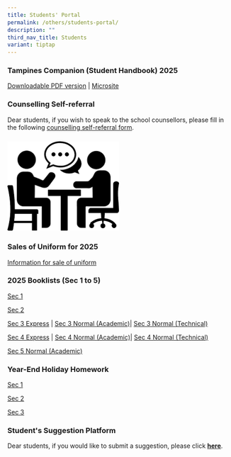 ```yaml
---
title: Students' Portal
permalink: /others/students-portal/
description: ""
third_nav_title: Students
variant: tiptap
---
```

<h3>Tampines Companion (Student Handbook) 2025</h3>
<p><a href="/files/Tampines_Companion_2025.pdf" rel="noopener noreferrer nofollow" target="_blank">Downloadable PDF version</a> |
<a href="https://sites.google.com/moe.edu.sg/tpsscompanion/home" rel="noopener noreferrer nofollow" target="_blank">Microsite</a>
</p>
<p></p>
<h3>Counselling Self-referral</h3>
<p>Dear students, if you wish to speak to the school counsellors, please
fill in the following <a href="https://go.gov.sg/tpss-counselling-request" rel="noopener nofollow" target="_blank">counselling self-referral form</a>.</p>
<h3></h3>
<p></p>
<div class="isomer-image-wrapper">
<img style="width: 50%;" height="auto" width="100%" alt="" src="/images/counselling.png">
</div>
<h3></h3>
<h3>Sales of Uniform for 2025</h3>
<p><a href="/files/Information_for_Sale_of_Uniforms_in_2024_for_2025_TPSS.pdf" rel="noopener noreferrer nofollow" target="_blank">Information for sale of uniform</a>
</p>
<h3>2025 Booklists (Sec 1 to 5)</h3>
<p><a href="/files/Booklist_2025_TPS__Final_Draft__S1.pdf" rel="noopener noreferrer nofollow" target="_blank">Sec 1</a>
</p>
<p><a href="/files/Booklist_2025_TPS__Final_Draft__S2.pdf" rel="noopener noreferrer nofollow" target="_blank">Sec 2</a>
</p>
<p><a href="/files/Booklist_2025_TPS__Final_Draft__S3E.pdf" rel="noopener noreferrer nofollow" target="_blank">Sec 3 Express</a> |
<a href="/files/Booklist_2025_TPS__Final_Draft__S3NA.pdf" rel="noopener noreferrer nofollow" target="_blank">Sec 3 Normal (Academic)</a>| <a href="/files/Booklist_2025_TPS__Final_Draft__S3NT.pdf" rel="noopener noreferrer nofollow" target="_blank">Sec 3 Normal (Technical)</a>
</p>
<p><a href="/files/Booklist_2025_TPS__Final_Draft__S4E.pdf" rel="noopener noreferrer nofollow" target="_blank">Sec 4 Express</a> |
<a href="/files/Booklist_2025_TPS__Final_Draft__S4NA.pdf" rel="noopener noreferrer nofollow" target="_blank">Sec 4 Normal (Academic)</a>| <a href="/files/Booklist_2025_TPS__Final_Draft__S4NT.pdf" rel="noopener noreferrer nofollow" target="_blank">Sec 4 Normal (Technical)</a>
</p>
<p><a href="/files/Booklist_2025_TPS__Final_Draft__S5NA.pdf" rel="noopener noreferrer nofollow" target="_blank">Sec 5 Normal (Academic)</a>
</p>
<h3></h3>
<h3>Year-End Holiday Homework</h3>
<p><a href="https://docs.google.com/spreadsheets/d/1bVwAvxtnDTiYhGT3kS2yxIXQmwO8nB_8alGqMEBw74k/edit?gid=1627309313#gid=1627309313" rel="noopener noreferrer nofollow" target="_blank">Sec 1</a>
</p>
<p><a href="https://docs.google.com/spreadsheets/d/1H-1vBZwam934b7j8BXaDhEd-7r70p-6NeamoSH20jOw/edit?gid=1689322780#gid=1689322780" rel="noopener noreferrer nofollow" target="_blank">Sec 2</a>
</p>
<p><a href="https://docs.google.com/spreadsheets/d/1dNkR0PQEgZg7xHCFtWC2hJrkCypSoFhhhZR3veEbgGI/edit?gid=769335278#gid=769335278" rel="noopener noreferrer nofollow" target="_blank">Sec 3</a>
</p>
<p></p>
<h3></h3>
<h3>Student's Suggestion Platform</h3>
<p>Dear students, if you would like to submit a suggestion, please click&nbsp;<strong><a href="https://docs.google.com/forms/d/e/1FAIpQLSd0DVbapkQ1kSpGcwO3ws9aBsnvS2le1xz7iSTZ17LJTgWRJQ/viewform?usp=sf_link" rel="noopener noreferrer nofollow" target="_blank">here</a></strong>.</p>